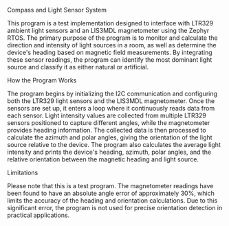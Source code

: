 

Compass and Light Sensor System

This program is a test implementation designed to interface with LTR329 ambient light sensors and an LIS3MDL magnetometer using the Zephyr RTOS. The primary purpose of the program is to monitor and calculate the direction and intensity of light sources in a room, as well as determine the device's heading based on magnetic field measurements. By integrating these sensor readings, the program can identify the most dominant light source and classify it as either natural or artificial.

How the Program Works

The program begins by initializing the I2C communication and configuring both the LTR329 light sensors and the LIS3MDL magnetometer. Once the sensors are set up, it enters a loop where it continuously reads data from each sensor. Light intensity values are collected from multiple LTR329 sensors positioned to capture different angles, while the magnetometer provides heading information. The collected data is then processed to calculate the azimuth and polar angles, giving the orientation of the light source relative to the device. The program also calculates the average light intensity and prints the device's heading, azimuth, polar angles, and the relative orientation between the magnetic heading and light source.

Limitations

Please note that this is a test program. The magnetometer readings have been found to have an absolute angle error of approximately 30%, which limits the accuracy of the heading and orientation calculations. Due to this significant error, the program is not used for precise orientation detection in practical applications.
